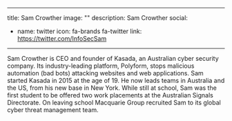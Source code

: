 
---
title: Sam Crowther
image: ""
description: Sam Crowther
social:

  - name: twitter
    icon: fa-brands fa-twitter
    link: https://twitter.com/InfoSecSam

---

Sam Crowther is CEO and founder of Kasada, an Australian cyber security company. Its industry-leading platform, Polyform, stops malicious automation (bad bots) attacking websites and web applications. Sam started Kasada in 2015 at the age of 19. He now leads teams in Australia and the US, from his new base in New York. While still at school, Sam was the first student to be offered two work placements at the Australian Signals Directorate. On leaving school Macquarie Group recruited Sam to its global cyber threat management team.